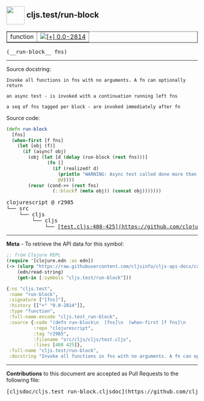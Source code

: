 ## <img width="48px" valign="middle" src="http://i.imgur.com/Hi20huC.png"> cljs.test/run-block

 <table border="1">
<tr>

<td>function</td>
<td><a href="https://github.com/cljsinfo/cljs-api-docs/tree/0.0-2814"><img valign="middle" alt="[+] 0.0-2814" src="https://img.shields.io/badge/+-0.0--2814-lightgrey.svg"></a> </td>
</tr>
</table>

 <samp>
(__run-block__ fns)<br>
</samp>

---




Source docstring:

```
Invoke all functions in fns with no arguments. A fn can optionally
return

an async test - is invoked with a continuation running left fns

a seq of fns tagged per block - are invoked immediately after fn
```

Source code:

```clj
(defn run-block
  [fns]
  (when-first [f fns]
    (let [obj (f)]
      (if (async? obj)
        (obj (let [d (delay (run-block (rest fns)))]
               (fn []
                 (if (realized? d)
                   (println "WARNING: Async test called done more than one time.")
                   @d))))
        (recur (cond->> (rest fns)
                 (::block? (meta obj)) (concat obj)))))))
```

 <pre>
clojurescript @ r2985
└── src
    └── cljs
        └── cljs
            └── <ins>[test.cljs:408-425](https://github.com/clojure/clojurescript/blob/r2985/src/cljs/cljs/test.cljs#L408-L425)</ins>
</pre>


---

__Meta__ - To retrieve the API data for this symbol:

```clj
;; from Clojure REPL
(require '[clojure.edn :as edn])
(-> (slurp "https://raw.githubusercontent.com/cljsinfo/cljs-api-docs/catalog/cljs-api.edn")
    (edn/read-string)
    (get-in [:symbols "cljs.test/run-block"]))
```

```clj
{:ns "cljs.test",
 :name "run-block",
 :signature ["[fns]"],
 :history [["+" "0.0-2814"]],
 :type "function",
 :full-name-encode "cljs.test_run-block",
 :source {:code "(defn run-block\n  [fns]\n  (when-first [f fns]\n    (let [obj (f)]\n      (if (async? obj)\n        (obj (let [d (delay (run-block (rest fns)))]\n               (fn []\n                 (if (realized? d)\n                   (println \"WARNING: Async test called done more than one time.\")\n                   @d))))\n        (recur (cond->> (rest fns)\n                 (::block? (meta obj)) (concat obj)))))))",
          :repo "clojurescript",
          :tag "r2985",
          :filename "src/cljs/cljs/test.cljs",
          :lines [408 425]},
 :full-name "cljs.test/run-block",
 :docstring "Invoke all functions in fns with no arguments. A fn can optionally\nreturn\n\nan async test - is invoked with a continuation running left fns\n\na seq of fns tagged per block - are invoked immediately after fn"}

```

---

__Contributions__ to this document are accepted as Pull Requests to the following file:

 <pre>
[cljsdoc/cljs.test_run-block.cljsdoc](https://github.com/cljsinfo/cljs-api-docs/blob/master/cljsdoc/cljs.test_run-block.cljsdoc)
</pre>


